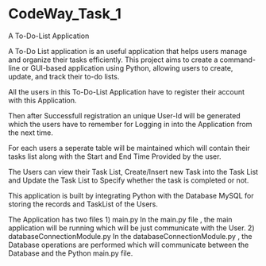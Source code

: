# CodeWay_Task_1
A To-Do-List Application

A To-Do List application is an useful application that helps users manage
and organize their tasks efficiently. This project aims to create a
command-line or GUI-based application using Python, allowing users
to create, update, and track their to-do lists.

All the users in this To-Do-List Application have to register their account with this Application.

Then after Successfull registration an unique User-Id will be generated which the users have to remember for Logging in into the Application from the next time.

For each users a seperate table will be maintained which will contain their tasks list along with the Start and End Time Provided by the user.

The Users can view their Task List, Create/Insert new Task into the Task List and Update the Task List to Specify whether the task is completed or not.

This application is built by integrating Python with the Database MySQL for storing the records and TaskList of the Users.

The Application has two files 
    1) main.py
        In the main.py file , the main application will be running which will be just communicate with the User.
    2) databaseConnectionModule.py
        In the databaseConnectionModule.py , the Database operations are performed which will communicate between the Database and the Python main.py file.
        